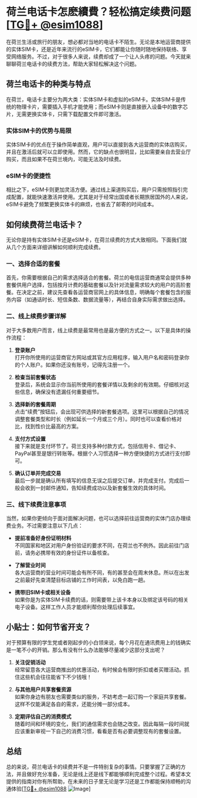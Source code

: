 # 荷兰电话卡怎麽續費？轻松搞定续费问题[[TG💪+ @esim1088](https://t.me/s/esim1088)]

在荷兰生活或旅行的朋友，想必都对当地的电话卡不陌生。无论是本地运营商提供的实体SIM卡，还是近年来流行的eSIM卡，它们都能让你随时随地保持联络、享受网络服务。不过，对于很多人来说，续费却成了一个让人头疼的问题。今天就来聊聊荷兰电话卡的续费方法，帮助大家轻松解决这个问题。

## 荷兰电话卡的种类与特点

在荷兰，电话卡主要分为两大类：实体SIM卡和虚拟的eSIM卡。实体SIM卡是传统的物理卡片，需要插入手机才能使用；而eSIM卡则是直接嵌入设备中的数字芯片，无需更换实体卡，只需下载配置文件即可激活。

### 实体SIM卡的优势与局限

实体SIM卡的优点在于操作简单直观，用户可以直接到各大运营商的实体店购买，并且在激活后就可以立即使用。然而，它的缺点也很明显，比如需要亲自去营业厅购买，而且如果不在荷兰境内，可能无法及时续费。

### eSIM卡的便捷性

相比之下，eSIM卡则更加灵活方便。通过线上渠道购买后，用户只需按照指引完成配置，就能快速激活并使用。尤其是对于经常出国或者长期旅居国外的人来说，eSIM卡避免了频繁更换实体卡的麻烦，也省去了邮寄的时间成本。

## 如何续费荷兰电话卡？

无论你是持有实体SIM卡还是eSIM卡，在荷兰续费的方式大致相同。下面我们就从几个方面来详细讲解如何顺利完成续费。

### 一、选择合适的套餐

首先，你需要根据自己的需求选择适合的套餐。荷兰的电信运营商通常会提供多种套餐供用户选择，包括按月计费的基础套餐以及针对流量需求较大的用户的高阶套餐。在决定之前，建议先查看各运营商官网上的具体信息，明确每个套餐包含的服务内容（如通话时长、短信条数、数据流量等），再结合自身实际需求做出选择。

### 二、线上续费步骤详解

对于大多数用户而言，线上续费是最常用也是最方便的方式之一。以下是具体的操作流程：

1. **登录账户**  
   打开你所使用的运营商官方网站或其官方应用程序，输入用户名和密码登录你的个人账户。如果你还没有账号，记得先注册一个。

2. **检查当前套餐状态**  
   登录后，系统会显示你当前所使用的套餐详情以及剩余的有效期。仔细核对这些信息，确保没有遗漏任何重要细节。

3. **选择新的套餐周期**  
   点击“续费”按钮后，会出现可供选择的新套餐选项。这里可以根据自己的情况调整套餐类型和时长（例如延长一个月或三个月）。同时也可以查看价格对比，找到性价比最高的方案。

4. **支付方式设置**  
   接下来就是支付环节了。荷兰支持多种付款方式，包括信用卡、借记卡、PayPal甚至是银行转账等。根据个人习惯选择一种方便快捷的方式进行支付即可。

5. **确认订单并完成交易**  
   最后一步就是确认所有填写的信息无误之后提交订单，并完成支付。完成后一般会收到一封邮件通知，告知续费成功以及新套餐生效的具体时间。

### 三、线下续费注意事项

当然，如果你更倾向于面对面解决问题，也可以选择前往运营商的实体门店办理续费业务。不过需要注意以下几点：

- **提前准备好身份证明材料**  
  不同国家和地区对用户身份验证的要求不同，在荷兰也不例外。因此前往门店前，请务必携带有效的身份证件以备核查。

- **了解营业时间**  
  各大运营商的营业时间可能会有所不同，有的甚至会在周末休息。所以在出发之前最好先查清楚目标店铺的工作时间表，以免白跑一趟。

- **携带旧SIM卡或相关设备**  
  如果你是为实体SIM卡续费的话，则需要带上该卡本身以及绑定该号码的相关电子设备。这样工作人员才能顺利帮你处理后续事宜。

## 小贴士：如何节省开支？

对于预算有限的学生党或者刚起步的小白领来说，每个月花在通讯费用上的钱确实是一笔不小的开销。那么有没有什么办法能够尽量减少这部分支出呢？

1. **关注促销活动**  
   经常留意各大运营商推出的优惠活动，有时候会有限时折扣或者买赠活动。抓住这些机会往往能省下不少钱哦！

2. **与其他用户共享套餐资源**  
   如果你身边有朋友也需要类似的服务，不妨考虑一起订购一个家庭共享套餐。这样不仅能满足各自的需求，还能分摊一部分成本。

3. **定期评估自己的消费模式**  
   随着时间和环境的变化，我们的通信需求也会随之改变。因此每隔一段时间就应该重新审视一下自己的消费习惯，看看是否有必要调整现有的套餐设置。

## 总结

总的来说，荷兰电话卡的续费并不是一件特别复杂的事情。只要掌握了正确的方法，并且做好充分准备，无论是线上还是线下都能够顺利完成整个过程。希望本文提供的指南对你有所帮助，在未来的日子里无论是学习还是工作都能保持顺畅的沟通体验[[TG💪+ @esim1088](https://t.me/s/esim1088) ![Image](https://i.postimg.cc/4NQfJmqS/Snipaste-2025-05-13-00-14-12.png)]